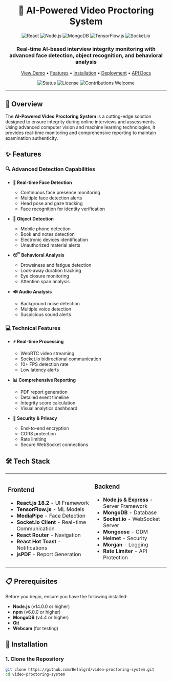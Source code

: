 <div align="center">

# 🎥 AI-Powered Video Proctoring System

<p align="center">
  <img src="https://img.shields.io/badge/React-18.2.0-61DAFB?style=for-the-badge&logo=react&logoColor=white" alt="React" />
  <img src="https://img.shields.io/badge/Node.js-18.x-339933?style=for-the-badge&logo=node.js&logoColor=white" alt="Node.js" />
  <img src="https://img.shields.io/badge/MongoDB-6.0-47A248?style=for-the-badge&logo=mongodb&logoColor=white" alt="MongoDB" />
  <img src="https://img.shields.io/badge/TensorFlow.js-4.10.0-FF6F00?style=for-the-badge&logo=tensorflow&logoColor=white" alt="TensorFlow.js" />
  <img src="https://img.shields.io/badge/Socket.io-4.7-010101?style=for-the-badge&logo=socket.io&logoColor=white" alt="Socket.io" />
</p>

<h3 align="center">Real-time AI-based interview integrity monitoring with advanced face detection, object recognition, and behavioral analysis</h3>

<p align="center">
  <a href="https://video-proctoring-system-kappa.vercel.app">View Demo</a> •
  <a href="#features">Features</a> •
  <a href="#installation">Installation</a> •
  <a href="#deployment">Deployment</a> •
  <a href="#api-documentation">API Docs</a>
</p>

<p align="center">
  <img src="https://img.shields.io/badge/Status-Production%20Ready-success?style=flat-square&logo=checkmarx&logoColor=white" alt="Status" />
  <img src="https://img.shields.io/badge/License-MIT-blue?style=flat-square" alt="License" />
  <img src="https://img.shields.io/badge/Contributions-Welcome-brightgreen?style=flat-square" alt="Contributions Welcome" />
</p>

</div>

---

## 🌟 Overview

The **AI-Powered Video Proctoring System** is a cutting-edge solution designed to ensure integrity during online interviews and assessments. Using advanced computer vision and machine learning technologies, it provides real-time monitoring and comprehensive reporting to maintain examination authenticity.

## ✨ Features

### 🔍 Advanced Detection Capabilities

- **👤 Real-time Face Detection**
  - Continuous face presence monitoring
  - Multiple face detection alerts
  - Head pose and gaze tracking
  - Face recognition for identity verification

- **📱 Object Detection**
  - Mobile phone detection
  - Book and notes detection
  - Electronic devices identification
  - Unauthorized material alerts

- **😴 Behavioral Analysis**
  - Drowsiness and fatigue detection
  - Look-away duration tracking
  - Eye closure monitoring
  - Attention span analysis

- **🔊 Audio Analysis**
  - Background noise detection
  - Multiple voice detection
  - Suspicious sound alerts

### 💻 Technical Features

- **⚡ Real-time Processing**
  - WebRTC video streaming
  - Socket.io bidirectional communication
  - 10+ FPS detection rate
  - Low latency alerts

- **📊 Comprehensive Reporting**
  - PDF report generation
  - Detailed event timeline
  - Integrity score calculation
  - Visual analytics dashboard

- **🔐 Security & Privacy**
  - End-to-end encryption
  - CORS protection
  - Rate limiting
  - Secure WebSocket connections

## 🛠️ Tech Stack

<table>
<tr>
<td>

### Frontend
- **React.js 18.2** - UI Framework
- **TensorFlow.js** - ML Models
- **MediaPipe** - Face Detection
- **Socket.io Client** - Real-time Communication
- **React Router** - Navigation
- **React Hot Toast** - Notifications
- **jsPDF** - Report Generation

</td>
<td>

### Backend
- **Node.js & Express** - Server Framework
- **MongoDB** - Database
- **Socket.io** - WebSocket Server
- **Mongoose** - ODM
- **Helmet** - Security
- **Morgan** - Logging
- **Rate Limiter** - API Protection

</td>
</tr>
</table>

## 📋 Prerequisites

Before you begin, ensure you have the following installed:
- **Node.js** (v14.0.0 or higher)
- **npm** (v6.0.0 or higher)
- **MongoDB** (v4.4 or higher)
- **Git**
- **Webcam** (for testing)

## 🚀 Installation

### 1. Clone the Repository

```bash
git clone https://github.com/Belalgrd/video-proctoring-system.git
cd video-proctoring-system
